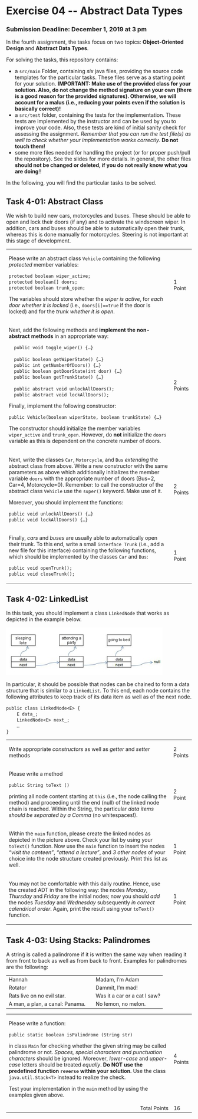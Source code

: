 # Exercise 04 -- Abstract Data Types

### Submission Deadline: December 1, 2019 at 3 pm

In the fourth assignment, the tasks focus on two topics: **Object-Oriented Design** and **Abstract Data Types**.

For solving the tasks, this repository contains:

* a `src/main` Folder, containing *six* java files, providing the source code templates for the particular tasks. These files serve as a starting point for your solution.
**IMPORTANT: Make use of the provided class for your solution. Also, do not change the method signature on your own (there is a good reason for the provided signatures). Otherwise, we will account for a malus (i.e., reducing your points even if the solution is basically correct)!**
* a `src/test` folder, containing the tests for the implementation. These tests are implemented by the instructor and can be used by you to improve your code. Also, these tests are kind of initial sanity check for assessing the assignment.
*Remember that you can run the test file(s) as well to check whether your implementation works correctly.*
**Do not touch them!**
* some more files needed for handling the project (or for proper push/pull the repository). See the slides for more details. In general, the other files **should not be changed or deleted, if you do not really know what you are doing**!!

In the following, you will find the particular tasks to be solved.

## Task 4-01: Abstract Class

We wish to build new cars, motorcycles and buses. These should be able to open and lock their doors (if any) and to activate the windscreen wiper. 
In addition, cars and buses should be able to automatically open their trunk, whereas this is done manually for motorcycles. 
Steering is not important at this stage of development.

<table border="0">
  <tr>
   <td>
     
   Please write an abstract class `Vehicle` containing the following *protected* member variables:
   ```
  protected boolean wiper_active; 
  protected boolean[] doors; 
  protected boolean trunk_open;
   ```
  
  The variables should store whether the *wiper is active*, for *each door whether it is locked* 
  (i.e., `doors[i]==true` if the door is locked) and for the *trunk whether it is open*.
   </td>

<td>1 Point</td>
  </tr>
<tr>
  <td>
  
  Next, add the following methods and **implement the non-abstract methods** in an appropriate way:
  ```
	public void toggle_wiper() {…}

	public boolean getWiperState() {…} 
	public int getNumberOfDoors() {…}
	public boolean getDoorState(int door) {…} 
	public boolean getTrunkState() {…} 

	public abstract void unlockAllDoors(); 
	public abstract void lockAllDoors(); 
  
  ```
  Finally, implement the following constructor:
  
  ```
  public Vehicle(boolean wiperState, boolean trunkState) {…} 
  ```
  
  The constructor should initialize the member variables `wiper_active` and `trunk_open`. 
  However, do **not** initialize the `doors` variable as this is dependent on the concrete number of doors.
  </td>
  <td>2 Points
  </td>
</tr>
<tr>
  <td>
  
  Next, write the classes `Car`, `Motorcycle`, and `Bus` *extending* the abstract class from above. 
  Write a new constructor with the same parameters as above which additionally initializes the 
  member variable `doors` with the appropriate number of doors (Bus=2, Car=4, Motorcycle=0). 
  Remember: to call the constructor of the abstract class `Vehicle` use the `super()` keyword. Make use of it. 

  Moreover, you should implement the functions:
  
  ```
  public void unlockAllDoors() {…} 
  public void lockAllDoors() {…}
  
  ```

</td>
  <td>2 Points</td>
</tr>
<tr>
  <td>
  
  Finally, *cars* and *buses* are usually able to automatically open their trunk. 
  To this end, write a small `interface Trunk` (i.e., add a new file for this interface)
  containing the following functions, which should be implemented by the classes `Car` and `Bus`:
  ```
  public void openTrunk(); 
  public void closeTrunk();
  
  ```
  </td>
  <td>1 Point</td>
</tr>
</table>


## Task 4-02: LinkedList

In this task, you should implement a class `LinkedNode` that works as depicted in the example below.

![alt text](./linkednode.jpg "Example for using LinkedNode, to be implemented")

In particular, it should be possible that nodes can be chained to form a data structure that is similar to a `LinkedList`.
To this end, each node contains the following attributes to keep track of its data item as well as of the next node.

```
public class LinkedNode<E> {
    E data_;
    LinkedNode<E> next_;
    …
}

```

<table border="0">
<tr>
  <td>
  
  Write appropriate *constructors* as well as *getter* and *setter* methods
  
  </td>
  <td>2 Points</td>
</tr>
<tr>
  <td>
  
Please write a method
```
public String toText ()
```
printing all node content starting at `this` (i.e., the node calling the method) and 
proceeding until the end (null) of the linked node chain is reached.
Within the String, the particular *data items should be separated by a Comma* (no whitespaces!).

</td>
  <td>2 Point</td>
</tr>
<tr>
  <td>
  
Within the `main` function, please create the linked nodes as depicted in the picture above. 
Check your list by using your `toText()` function.
Now use the `main` function to insert the nodes *“visit the canteen”*, *“attend a lecture”*, 
and *3 other nodes* of your choice into the node structure created previously. 
Print this list as well.
  
  </td>
  <td>1 Point</td>
</tr>
<tr>
  <td>
  
You may not be comfortable with this daily routine. 
Hence, use the created ADT in the following way: the nodes *Monday*, *Thursday* and *Friday* are 
the initial nodes; now you should *add* the nodes *Tuesday* and *Wednesday* subsequently 
*in correct calendrical order*. Again, print the result using your `toText()` function.  
  </td>
  <td>1 Point</td>
</tr>
</table>

## Task 4-03: Using Stacks: Palindromes

A string is called a palindrome if it is written the same way when reading it from front to back 
as well as from back to front. Examples for palindromes are the following:

||	||
|---|---|---|
|Hannah |	| Madam, I’m Adam|
|Rotator  |	|Dammit, I’m mad!
Rats live on no evil star. ||Was it a car or a cat I saw?
A man, a plan, a canal: Panama. ||No lemon, no melon.


<table border="0">
<tr>
  <td>
  
Please write a function:
```
public static boolean isPalindrome (String str)
```
in class `Main` for checking whether the given string may be called palindrome or not. 
*Spaces, special characters and punctuation characters* should be ignored. 
Moreover, *lower-case* and *upper-case* letters should be treated *equally*.
**Do NOT use the predefined function `reverse` within your solution.** 
Use the class `java.util.Stack<T>` instead to realize the check. 

Test your implementation in the `main` method by using the examples given above.
  
  </td>
  <td>4 Points</td>
</tr>
<tr>
  <td align="right">Total Points</td>
    <td>16</td>
</tr>
</table>

